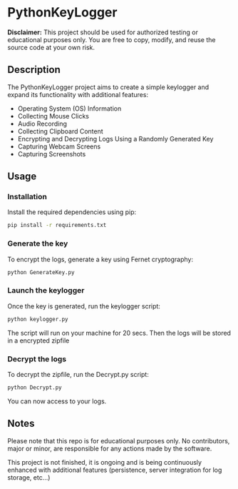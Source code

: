 # PythonKeyLogger

**Disclaimer:** This project should be used for authorized testing or educational purposes only. You are free to copy, modify, and reuse the source code at your own risk.


## Description 

The PythonKeyLogger project aims to create a simple keylogger and expand its functionality with additional features:


- Operating System (OS) Information
- Collecting Mouse Clicks
- Audio Recording
- Collecting Clipboard Content
- Encrypting and Decrypting Logs Using a Randomly Generated Key
- Capturing Webcam Screens
- Capturing Screenshots

## Usage

### Installation
Install the required dependencies using pip:
```bash
pip install -r requirements.txt
```
### Generate the key 
To encrypt the logs, generate a key using Fernet cryptography:

```bash
python GenerateKey.py
```

### Launch the keylogger

Once the key is generated, run the keylogger script:

```bash
python keylogger.py
```

The script will run on your machine for 20 secs. Then the logs will be stored in a encrypted zipfile

### Decrypt the logs

To decrypt the zipfile, run the Decrypt.py script:

```bash
python Decrypt.py
```
You can now access to your logs.

## Notes

Please note that this repo is for educational purposes only. No contributors, major or minor, are responsible for any actions made by the software.

This project is not finished, it is ongoing and is being continuously enhanced with additional features (persistence, server integration for log storage, etc...)